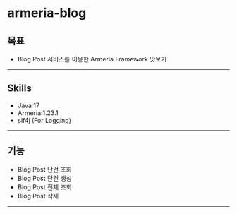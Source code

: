 # armeria-blog
## 목표
- Blog Post 서비스를 이용한 Armeria Framework 맛보기
-- --
## Skills
* Java 17
* Armeria:1.23.1
* slf4j (For Logging)
-- --
## 기능
* Blog Post 단건 조회
* Blog Post 단건 생성
* Blog Post 전체 조회
* Blog Post 삭제
-- --
